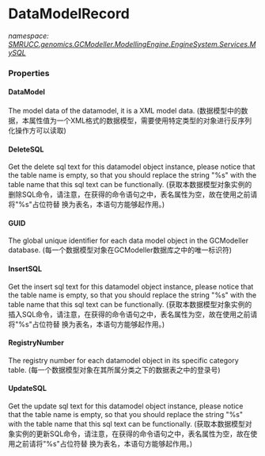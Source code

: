 ﻿# DataModelRecord
_namespace: [SMRUCC.genomics.GCModeller.ModellingEngine.EngineSystem.Services.MySQL](./index.md)_






### Properties

#### DataModel
The model data of the datamodel, it is a XML model data.
 (数据模型中的数据，本属性值为一个XML格式的数据模型，需要使用特定类型的对象进行反序列化操作方可以读取)
#### DeleteSQL
Get the delete sql text for this datamodel object instance, please notice that the table name is empty, 
 so that you should replace the string "%s" with the table name that this sql text can be functionally.
 (获取本数据模型对象实例的删除SQL命令，请注意，在获得的命令语句之中，表名属性为空，故在使用之前请将"%s"占位符替
 换为表名，本语句方能够起作用。)
#### GUID
The global unique identifier for each data model object in the GCModeller database.
 (每一个数据模型对象在GCModeller数据库之中的唯一标识符)
#### InsertSQL
Get the insert sql text for this datamodel object instance, please notice that the table name is empty, 
 so that you should replace the string "%s" with the table name that this sql text can be functionally.
 (获取本数据模型对象实例的插入SQL命令，请注意，在获得的命令语句之中，表名属性为空，故在使用之前请将"%s"占位符替
 换为表名，本语句方能够起作用。)
#### RegistryNumber
The registry number for each datamodel object in its specific category table.
 (每一个数据模型对象在其所属分类之下的数据表之中的登录号)
#### UpdateSQL
Get the update sql text for this datamodel object instance, please notice that the table name is empty, 
 so that you should replace the string "%s" with the table name that this sql text can be functionally.
 (获取本数据模型对象实例的更新SQL命令，请注意，在获得的命令语句之中，表名属性为空，故在使用之前请将"%s"占位符替
 换为表名，本语句方能够起作用。)
